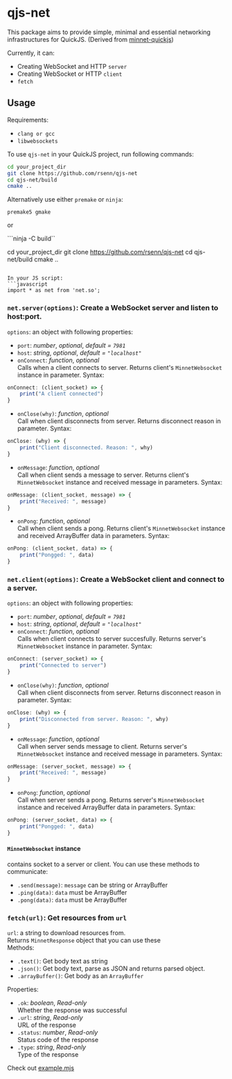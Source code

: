 # qjs-net
This package aims to provide simple, minimal and essential networking infrastructures for QuickJS.
(Derived from [minnet-quickjs](https://github.com/khanhas/minnet-quickjs))

Currently, it can:
- Creating WebSocket and HTTP `server`
- Creating WebSocket or HTTP `client`
- `fetch`

## Usage
Requirements:
- `clang or gcc`
- `libwebsockets`


To use `qjs-net` in your QuickJS project, run following commands:
```bash
cd your_project_dir
git clone https://github.com/rsenn/qjs-net
cd qjs-net/build
cmake ..
```

Alternatively use either `premake` or `ninja`:

```premake5 gmake```

or 

```ninja -C build``

cd your_project_dir
git clone https://github.com/rsenn/qjs-net
cd qjs-net/build
cmake ..
```

In your JS script:
```javascript
import * as net from 'net.so';
```

### `net.server(options)`: Create a WebSocket server and listen to host:port.
`options`: an object with following properties:
- `port`: *number*, *optional*, *default = `7981`*
- `host`: *string*, *optional*, *default = `"localhost"`*
- `onConnect`: *function*, *optional*  
    Calls when a client connects to server. Returns client's `MinnetWebsocket` instance in parameter. Syntax:
```javascript
onConnect: (client_socket) => {
    print("A client connected")
}
```
- `onClose(why)`: *function*, *optional*  
    Call when client disconnects from server. Returns disconnect reason in parameter. Syntax:
```javascript
onClose: (why) => {
    print("Client disconnected. Reason: ", why)
}
```
- `onMessage`: *function*, *optional*  
   Call when client sends a message to server. Returns client's `MinnetWebsocket` instance and received message in parameters. Syntax:
```javascript
onMessage: (client_socket, message) => {
    print("Received: ", message)
}
```
- `onPong`: *function*, *optional*  
   Call when client sends a pong. Returns client's `MinnetWebsocket` instance and received ArrayBuffer data in parameters. Syntax:
```javascript
onPong: (client_socket, data) => {
    print("Pongged: ", data)
}
```

### `net.client(options)`: Create a WebSocket client and connect to a server.
`options`: an object with following properties:
- `port`: *number*, *optional*, *default = `7981`*
- `host`: *string*, *optional*, *default = `"localhost"`*
- `onConnect`: *function*, *optional*  
    Calls when client connects to server succesfully. Returns server's `MinnetWebsocket` instance in parameter. Syntax:
```javascript
onConnect: (server_socket) => {
    print("Connected to server")
}
```
- `onClose(why)`: *function*, *optional*  
    Call when client disconnects from server. Returns disconnect reason in parameter. Syntax:
```javascript
onClose: (why) => {
    print("Disconnected from server. Reason: ", why)
}
```
- `onMessage`: *function*, *optional*  
   Call when server sends message to client. Returns server's `MinnetWebsocket` instance and received message in parameters. Syntax:
```javascript
onMessage: (server_socket, message) => {
    print("Received: ", message)
}
```
- `onPong`: *function*, *optional*  
   Call when server sends a pong. Returns server's `MinnetWebsocket` instance and received ArrayBuffer data in parameters. Syntax:
```javascript
onPong: (server_socket, data) => {
    print("Pongged: ", data)
}
```

#### `MinnetWebsocket` instance
contains socket to a server or client. You can use these methods to communicate:
- `.send(message)`: `message` can be string or ArrayBuffer
- `.ping(data)`: `data` must be ArrayBuffer
- `.pong(data)`: `data` must be ArrayBuffer

### `fetch(url)`: Get resources from `url`
`url`: a string to download resources from.  
Returns `MinnetResponse` object that you can use these  
Methods:
- `.text()`: Get body text as string
- `.json()`: Get body text, parse as JSON and returns parsed object.
- `.arrayBuffer()`: Get body as an `ArrayBuffer`

Properties:
- `.ok`: *boolean*, *Read-only*  
    Whether the response was successful
- `.url`: *string*, *Read-only*  
    URL of the response
- `.status`: *number*, *Read-only*  
    Status code of the response
- `.type`: *string*, *Read-only*  
    Type of the response 

Check out [example.mjs](./example.mjs)
